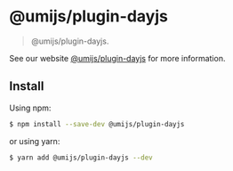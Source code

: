 # @umijs/plugin-dayjs

> @umijs/plugin-dayjs.

See our website [@umijs/plugin-dayjs](https://umijs.org/plugins/plugin-dayjs) for more information.

## Install

Using npm:

```bash
$ npm install --save-dev @umijs/plugin-dayjs
```

or using yarn:

```bash
$ yarn add @umijs/plugin-dayjs --dev
```
